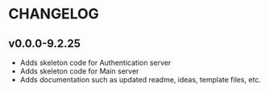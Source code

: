 # CHANGELOG

## v0.0.0-9.2.25
- Adds skeleton code for Authentication server
- Adds skeleton code for Main server
- Adds documentation such as updated readme, ideas, template files, etc.